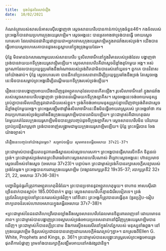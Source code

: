 ```yaml
---
title:  ចុងបំផុតនៃសាច់រឿង
date:  10/02/2021
---
```


កំណត់ត្រារបស់សាសន៍អាសស៊ើរបង្ហាញថា ស្តេចសានហេរីបបានកាន់កាប់ក្រុងចំនួន46។ កងទ័ពរបស់ព្រះអង្គក៏បានវាយប្រហារក្រុងយេរូសាឡិម។ ស្តេចអង្គនេះ បានអួតអាងថាទ្រង់បានធ្វើ អោយស្តេចហេសេគា ដែលជាជនជាតិយូដាក្លាយជា«អ្នកទោសក្រុងយេរូសាឡិមក្នុងរាជវាំងរបស់ទ្រង់។ យើងបានធ្វើអោយស្តេចហេសេគាបានដូចសត្វស្លាបនៅក្នុងទ្រុងមួយដែរ»។

ប៉ុន្តែ មិនមានឯកសារណាមួយរបស់សានហេរីប ឬសិលាចារឹកនៅក្នុងវិមានរបស់ទ្រង់ដែល បង្ហាញថាទ្រង់បានវាយយកទីក្រុងយេរូសាឡិមឡើយ។ សេ្តចសានហេរីបគឺជាស្តេចដ៏ខ្លាំងពូកែមួយ អង្គ។ អស់អ្នកណាដែលបានប្រយុទ្ធប្រឆាំងនឹងអំណាចរបស់ទ្រង់ពិតជាមិនបានរស់នៅយូរទេ។ ពួកគេ បានវិនាសទៅយ៉ាងឆាប់។ ប៉ុន្តែ សេ្តចហេសេគា បានដឹកនាំប្រទេសនានាដើម្បីប្រយុទ្ធប្រឆាំងនឹងទ្រង់ តែស្តេចអង្គនេះមិនបានសម្លាប់ព្រះអង្គដើម្បីដណ្តើមយកទីក្រុងរបស់ទ្រង់ឡើយ។

រឿងនេះបានបង្ហាញអោយយើងឃើញនូវអព្ភូតហេតុដែលបានកើតឡើង។ រូបសិលាចារឹកនៅ ក្នុងរាជវាំងរបស់ស្តេចសានហេរីបបង្ហាញថា ទ្រង់បានដណ្តើមយកទីក្រុងឡាគីស។ ស្តេចអង្គនេះចង់អោយមនុស្សគ្រប់គ្នាបានមើលឃើញនូវជោគជ័យរបស់ខ្លួន។ ទ្រង់ក៏ចង់អោយមនុស្សគ្រប់គ្នាឃើញថាទ្រង់ពិតជាស្តេចដ៏ខ្លាំងពូកែមួយអង្គ។ ព្រះអង្គសង្ឃឹមថាផ្ទាំងសិលាចារឹកនេះនឹងមិនធ្វើអោយរាស្រ្តរបស់ ព្រះអង្គចាំថា ការវាយប្រហាររបស់ទ្រង់ប្រឆាំងនឹងក្រុងយេរូសាឡិមបានបរាជ័យឡើយ។ ព្រះជាម្ចាស់គឺជាហេតុផលតែមួយគត់ដែលក្រុងយេរូសាឡិមមិនបានត្រូវបញ្ចប់ដូចទីក្រុងឡាគីស។ ស្តេចសានហេរីបមិន បរិយាយប្រាប់ប្រវត្តិសាស្រ្តថា ទ្រង់បានចាញ់សង្រ្គាមជាមួយក្រុងយេរូសាឡិមឡើយ។ ប៉ុន្តែ ព្រះគម្ពីរបាន ចែងយ៉ាងច្បាស់។

`តើរឿងនេះបញ្ចប់ទៅយ៉ាងដូចម្តេច? សម្រាប់ចម្លើយ សូមអានខគម្ពីរអេសាយ 37៖21-37។`

ព្រះជាម្ចាស់បានឆ្លើយតបនូវការអធិស្ឋានរបស់ស្តេចហេសេគា។ ព្រះអង្គបានផ្ញើសារលើកទឹក ចិត្តដល់ទ្រង់។ ព្រះជាម្ចាស់ទ្រង់មានព្រះពិរោធចំពោះស្តេចសានហេរីបណាស់ ពីព្រោះសេ្តចអង្គនេះ ហ៊ានប្រមាថស្តេចលើអស់ទាំងស្តេច (អេសាយ 37៖23)។ បន្ទាប់មក ព្រះជាម្ចាស់ទ្រង់ក៏បានរក្សាសេចក្តីសន្យារបស់ទ្រង់តែម្តង។ ព្រះអង្គបានការពារក្រុងយេរូសាឡិម (ពង្សាវតារក្សត្រទី2 19៖35-37; របាក្សត្រទី2 32៖21, 22, អេសាយ 37៖36-38)។

បញ្ហាដ៏ធ្ងន់ធ្ងរក៏ត្រូវការអព្ភូតហេតុដ៏ធំដែរ។ ព្រះបានប្រទាននូវអព្ភូតហេតុមួយ។ ទាហាន អាសស៊ើរជាច្រើននាក់បានស្លាប់៖ 185.000នាក់។ ដូច្នេះ ស្តេចសានហេរីបក៏គ្មានជំរើសទៀតទេ។ ទ្រង់ត្រូវតែវិលត្រឡប់ទៅព្រះនគររបស់ទ្រង់វិញ។ នៅទីនោះ ព្រះអង្គក៏ត្រូវបានគេធ្វើគុត (ចូរប្រៀប-ធៀបពាក្យពេចន៍របស់ហោរាអេសាយក្នុងគម្ពីរអេសាយ 37៖7-38)។

«ព្រះជាម្ចាស់នៃជនជាតិហេព្រើរបានច្បាំងនឹងស្តេចសានហេរីបដែលមានចិត្តពោរពេញទៅ ដោយមោទនភាព។ ព្រះជាម្ចាស់បានបង្ហាញព្រះចេស្ដារបស់ទ្រង់អោយប្រទេសនានានៅជុំវិញក្រុងយេរូសាឡិមបានឃើញ។ ព្រះជាម្ចាស់ក៏បានល្បីព្រះនាម និងការស្ងើចសរសើរនៅក្នុងកែវភ្នែករបស់ មនុស្សទាំងពួង។ នៅក្រុងយេរូសាឡិម ចិត្តរបស់ប្រជាជនបានពេញដោយសេចក្តីអំណរគ្រប់ៗគ្នា»។ ដកស្រងពីEllen G. White, Prophets and Kings, p. 361។ ព្រះជាម្ចាស់បានសង្គ្រោះរាស្ត្ររបស់ព្រះអង្គអោយរួចផុតពីការបំផ្លាញ ព្រមទាំងបានរក្សាក្តីសង្ឃឹមអោយនៅគង់វង្សជានិច្ច។